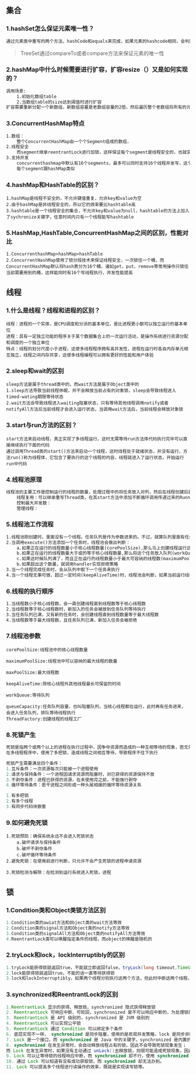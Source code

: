 ## 集合

### 1.hashSet怎么保证元素唯一性？

```markdown
通过元素类中重写的两个方法，hashCode和equals来完成，如果元素的hashcode相同，会判断equals是否为true，如果hashcode值不同，不会调用equals
```

> TreeSet通过compareTo或者compare方法来保证元素的唯一性



### 2.hashMap中什么时候需要进行扩容，扩容resize（）又是如何实现的？

```markdown
调用场景:
	1.初始化数组table
	2.当数组table的size达到阈值时进行扩容
扩容需要重新分配一个新数组，新数组容量是老数组容量的2倍，然后遍历整个老数组将所有的元素挨个重新hash分配到新结构中，
```

### 3.ConcurrentHashMap特点

```markdown
1.数组：
    整个ConcurrentHashMap由一个个Segment组成的数组，
2.线程安全
	而segment继承reentrantLock进行加锁，这样保证每个segment是线程安全的，也就实现了全局的线程安全；
3.支持并发
	concurrenthashmap中默认有16个segments，最多可以同时支持16个线程并发写，这个值可以在初始化的时候设置，一旦初始化之后，是不可以进行扩容的
	每个segment跟hashMap类似
```

### 4.hashMap和HashTable的区别？

```
1.hashMap是线程不安全的，不允许键值重复，允许key和value为空
2.由于hashMap是非线程安全的，所以它的效率要比hashtable高
3.hashtable是一个线程安全的集合，不允许key和value为null，hashtable的方法上加入了sychronize关键字，任意时间内只有一个线程能写hashtable
```

### 5.HashMap,HashTable,ConcurrentHashMap之间的区别，性能对比

```
1.ConcurrenthashMap>hashMap>hashTable
2.ConcurrentHashMap使用了锁分段技术来保证线程安全，一次锁住一个桶，而ConcurrentHashMap默认将hash表分为16个桶，诸如get，put，remove等常用操作只锁住当前需要用到的桶，这样能同时有16个写线程执行，并发性能提高
```





## 线程

### 1.什么是线程？线程和进程的区别？

```
线程：进程的一个实体，是CPU调度和分派的基本单位，是比进程更小额可以独立运行的基本单位
进程：具有一定独立功能的程序关于某个数据集合上的一次运行活动，是操作系统进行资源分配和调度的一个独立单位
特点：线程的划分尺度小于进程，这使多线程程序拥有高并发性，进程在运行时各自内存单元相互独立，线程之间内存共享，这使多线程编程可以拥有更好的性能和用户体验
```

### 2.sleep和wait的区别

```
sleep方法是属于thread类中的，而wait方法是属于Object类中的
1.sleep方法导致当前线程休眠，并不会释放当前占有的对象锁，sleep会导致线程进入timed-wating期限等待状态
2.wait方法会导致线程进入waiting阻塞状态，只有等待其他线程调用notify或者notifyAll方法后当前线程才会进入运行状态，当调用wait方法后，当前线程会释放对象锁
```

### 3.start与run方法的区别？

```
start方法来启动线程，真正实现了多线程运行，这时无需等待run方法体代码执行完毕可以直接继续执行下面的代码
通过调用Thread类的start()方法来启动一个线程，这时线程处于就绪状态，并没有运行，方法run()称为线程体，它包含了要执行的这个线程的内容，线程就进入了运行状态，开始运行run中代码
```

### 4.线程池原理

```markdown
线程池的主要工作是控制运行的线程的数量，处理过程中的将任务放入对列，然后在线程创建后启动这些任务，如果线程数量超过了最大数量超出数量的线程会排队进行等候，等其他线程执行完毕，再从对列中取出任务来执行，他的主要特点为：线程复用，控制最大并发数，管理线程
	线程复用：可以继承重写Thread类，在其start方法中添加不断循环调用传递过来的Runnable对象，循环方法中不断获取Runnable是用Queue实现的，在获取下一个Runnable之前可是可以阻塞的。
	控制最大并发数：
	管理线程：
```

### 5.线程池工作流程

```markdown
1.线程池刚创建时，里面没有一个线程。任务队列是作为参数进来的。不过，就算队列里面有任务，线程池也不会马上执行它们
2.当调用execute()方法添加一个任务时，线程池会做出判断：
	a.如果正在运行的线程数量小于核心线程数量(corePoolSize),那么马上创建线程运行这个任务
	b.如果正在运行的线程数量大于或的等于核心线程数量,那么将这个任务放入队列(workQueue)，等待执行
	c.如果这时候队列满了，而且正在运行的线程数量小于最大可容纳的线程数(maximumPoolSize),那么创建非核心线程立刻运行这个任务
	b.如果超出这个数量，就调用handler实现拒绝策略
3.当一个线程完成任务时，会从队列中取下一个任务来执行
4.当一个线程无事可做，超过一定时间(keepAliveTime)时，线程池会判断，如果当前运行线程大于核心线程数量，那么这个线程就被停掉。所以线程池的所有任务完成后，它会收缩到核心线程的大小
```



### 6.线程的执行顺序

```markdown
1.当线程数小于核心线程数，会一直创建线程直到线程数等于核心线程数
2.当线程数等于核心线程数时，新加入的任务会被放到任务队列等待执行
3.当任务队列已满，又有新的任务时，会创建线程直到线程数量等于最大线程数
4.当线程数等于最大线程数，且任务队列已满，新加入任务会被拒绝
```



### 7.线程池参数

```properties
corePoolSize:线程池中的核心线程数量

maximumPoolSize:线程池中可以容纳的最大线程的数量

maxPoolSize:最大线程数

keepAliveTime:除核心线程外其他线程最长可保留的时间

workQueue:等待队列

queueCapacity:任务队列容量，也叫阻塞队列，当核心线程都在运行，此时再有任务进来，会进入任务队列，排队等待线程执行
ThreadFactory:创建线程的线程工厂
```

### 8.死锁产生

```java
死锁是指两个或两个以上的进程在执行过程中，因争夺资源而造成的一种互相等待的现象，若无外力作用，他们都将无法进行下去
在多线程程序中，使用了多把锁，造成线程之间相互等待，导致程序不往下执行

死锁产生需要满足四个条件：
1.互斥条件：一次资源每次只能被一个进程使用
2.请求与保持条件：一个进程因请求资源而阻塞时，对已获得的资源保持不放
3.不剥夺条件：进程已获得的资源，在未使用完之前，不能强行剥夺
4.循环等待条件：若干进程之间形成一种头尾相接的循环等待资源关系

1.有多把锁
2.有多个线程
3.有同步代码块嵌套

```



### 9.如何避免死锁

```
1.死锁预防：确保系统永远不会进入死锁状态
	a.破坏请求与保持条件
	b.破坏不剥夺条件
	c.破坏循环等待条件
2.避免死锁：在使用前进行判断，只允许不会产生死锁的进程申请资源

3.死锁检测与解除：在检测到运行系统进入死锁，进程
```



## 锁

### 1.Condition类和Object类锁方法区别

```java
1.Condition类的awiat方法和Object类的wait方法等效
2.Condition类的signal方法和Object类的notify方法等效
3.Condition类的signalAll方法和Object类的notifyAll方法等效
4.ReentrantLock类可以唤醒指定条件的线程，而object的唤醒是随机的
```

### 2.tryLock和lock，lockInterruptibly的区别

```java
1.tryLock能获得锁就返回true，不能就立即返回false，tryLock(long timeout,TimeUnit unit),可以增加时间限制，如果超过该时间段还没获得锁，返回false
2.lock能获得锁就返回true，不能的话一直等待获得锁
3.lock和lockInterruptibly，如果两个线程分别执行这两个方法，但此时中断这两个线程，lock不会抛出异常，而lockInterruptibly会抛出异常
```

### 3.synchronized和ReentrantLock的区别

```java
1.ReentrantLock 显示的获得、释放锁，synchronized 隐式获得释放锁
2. ReentrantLock 可响应中断、可轮回，synchronized 是不可以响应中断的，为处理锁的不可用性提供了更高的灵活性
3. ReentrantLock 是 API 级别的，synchronized 是 JVM 级别的
4. ReentrantLock 可以实现公平锁
5. ReentrantLock 通过 Condition 可以绑定多个条件
6. 底层实现不一样， synchronized 是同步阻塞，使用的是悲观并发策略，lock 是同步非阻塞，采用的是乐观并发策略
7. Lock 是一个接口，而 synchronized 是 Java 中的关键字，synchronized 是内置的语言实现。
8. synchronized 在发生异常时，会自动释放线程占有的锁，因此不会导致死锁现象发生；
而 Lock 在发生异常时，如果没有主动通过 unLock()去释放锁，则很可能造成死锁现象，因此使用 Lock 时需要在 finally 块中释放锁。
9. Lock 可以让等待锁的线程响应中断，而 synchronized 却不行，使用 synchronized 时，等待的线程会一直等待下去，不能够响应中断。
10. 通过 Lock 可以知道有没有成功获取锁，而 synchronized 却无法办到。
11. Lock 可以提高多个线程进行读操作的效率，既就是实现读写锁等。
```

 